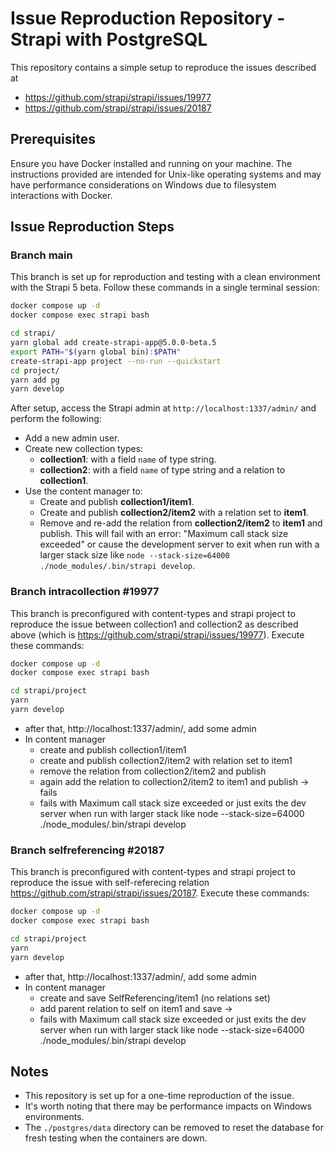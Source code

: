# Issue Reproduction Repository - Strapi with PostgreSQL

This repository contains a simple setup to reproduce the issues described at

- https://github.com/strapi/strapi/issues/19977
- https://github.com/strapi/strapi/issues/20187

## Prerequisites

Ensure you have Docker installed and running on your machine. The instructions provided are intended for Unix-like operating systems and may have performance considerations on Windows due to filesystem interactions with Docker.

## Issue Reproduction Steps

### Branch main

This branch is set up for reproduction and testing with a clean environment with the Strapi 5 beta. Follow these commands in a single terminal session:

```bash
docker compose up -d
docker compose exec strapi bash

cd strapi/
yarn global add create-strapi-app@5.0.0-beta.5
export PATH="$(yarn global bin):$PATH"
create-strapi-app project --no-run --quickstart
cd project/
yarn add pg
yarn develop
```

After setup, access the Strapi admin at `http://localhost:1337/admin/` and perform the following:

- Add a new admin user.
- Create new collection types:
  - **collection1**: with a field `name` of type string.
  - **collection2**: with a field `name` of type string and a relation to **collection1**.
- Use the content manager to:
  - Create and publish **collection1/item1**.
  - Create and publish **collection2/item2** with a relation set to **item1**.
  - Remove and re-add the relation from **collection2/item2** to **item1** and publish. This will fail with an error: "Maximum call stack size exceeded" or cause the development server to exit when run with a larger stack size like `node --stack-size=64000 ./node_modules/.bin/strapi develop`.

### Branch intracollection #19977

This branch is preconfigured with content-types and strapi project to reproduce the issue between collection1 and collection2 as described above (which is https://github.com/strapi/strapi/issues/19977). Execute these commands:

```bash
docker compose up -d
docker compose exec strapi bash

cd strapi/project
yarn
yarn develop
```

- after that, http://localhost:1337/admin/, add some admin
- In content manager
    - create and publish collection1/item1
    - create and publish collection2/item2 with relation set to item1
    - remove the relation from collection2/item2 and publish
    - again add the relation to collection2/item2 to item1 and publish -> fails
    - fails with Maximum call stack size exceeded or just exits the dev server when run with larger stack like node --stack-size=64000 ./node_modules/.bin/strapi develop

### Branch selfreferencing #20187

This branch is preconfigured with content-types and strapi project to reproduce the issue with self-referecing relation https://github.com/strapi/strapi/issues/20187. Execute these commands:

```bash
docker compose up -d
docker compose exec strapi bash

cd strapi/project
yarn
yarn develop
```

- after that, http://localhost:1337/admin/, add some admin
- In content manager
    - create and save SelfReferencing/item1 (no relations set)
    - add parent relation to self on item1 and save ->
    - fails with Maximum call stack size exceeded or just exits the dev server when run with larger stack like node --stack-size=64000 ./node_modules/.bin/strapi develop


## Notes

- This repository is set up for a one-time reproduction of the issue.
- It's worth noting that there may be performance impacts on Windows environments.
- The `./postgres/data` directory can be removed to reset the database for fresh testing when the containers are down.
```